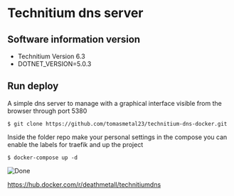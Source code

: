 # Technitium dns server 

 ## Software information version
 * Technitium Version 6.3
 * DOTNET_VERSION=5.0.3
 
 ## Run deploy

A simple dns server to manage with a graphical interface visible from the browser through port 5380 

``` $ git clone https://github.com/tomasmetal23/technitium-dns-docker.git ```

Inside the folder repo make your personal settings in the compose you can enable the labels for traefik and  up the project

``` $ docker-compose up -d ```

![Done](https://i.imgur.com/FXecqoG.png)

https://hub.docker.com/r/deathmetall/technitiumdns
